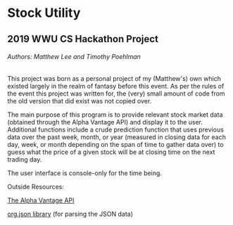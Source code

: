 # Stock Utility
## 2019 WWU CS Hackathon Project

###### Authors: Matthew Lee and Timothy Poehlman


This project was born as a personal project of my (Matthew's) own which existed largely in the realm of fantasy before this event. As per the rules of the event this project was written for, the (very) small amount of code from the old version that did exist was not copied over.
 
 The main purpose of this program is to provide relevant stock market data (obtained through the Alpha Vantage API) and display it to the user. Additional functions include a crude prediction function that uses previous data over the past week, month, or year (measured in closing data for each day, week, or month depending on the span of time to gather data over) to guess what the price of a given stock will be at closing time on the next trading day.

The user interface is console-only for the time being.

 Outside Resources:
 
 [The Alpha Vantage API](Alphavantage.co)
 
 [org.json library](https://github.com/stleary/JSON-java) (for parsing the JSON data) 
